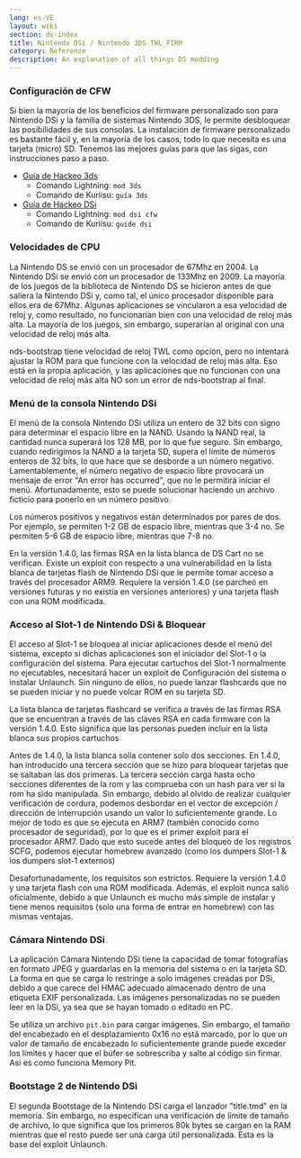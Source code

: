 ```yaml
---
lang: es-VE
layout: wiki
section: ds-index
title: Nintendo DSi / Nintendo 3DS TWL_FIRM
category: Reference
description: An explanation of all things DS modding
---
```


### Configuración de CFW
Si bien la mayoría de los beneficios del firmware personalizado son para Nintendo DSi y la familia de sistemas Nintendo 3DS, le permite desbloquear las posibilidades de sus consolas. La instalación de firmware personalizado es bastante fácil y, en la mayoría de los casos, todo lo que necesita es una tarjeta (micro) SD. Tenemos las mejores guías para que las sigas, con instrucciones paso a paso.

- [Guía de Hackeo 3ds](https://3ds.hacks.guide)
  - Comando Lightning: `mod 3ds`
  - Comando de Kuriisu: `guía 3ds`
- [Guía de Hackeo DSi](https://dsi.cfw.guide)
  - Comando Lightning: `mod dsi cfw`
  - Comando de Kuriisu: `guide dsi`

### Velocidades de CPU
La Nintendo DS se envió con un procesador de 67Mhz en 2004. La Nintendo DSi se envió con un procesador de 133Mhz en 2009. La mayoría de los juegos de la biblioteca de Nintendo DS se hicieron antes de que saliera la Nintendo DSi y, como tal, el único procesador disponible para ellos era de 67Mhz. Algunas aplicaciones se vincularon a esa velocidad de reloj y, como resultado, no funcionarían bien con una velocidad de reloj más alta. La mayoría de los juegos, sin embargo, superarían al original con una velocidad de reloj más alta.

nds-bootstrap tiene velocidad de reloj TWL como opción, pero no intentará ajustar la ROM para que funcione con la velocidad de reloj más alta. Eso está en la propia aplicación, y las aplicaciones que no funcionan con una velocidad de reloj más alta NO son un error de nds-bootstrap al final.

### Menú de la consola Nintendo DSi
El menú de la consola Nintendo DSi utiliza un entero de 32 bits con signo para determinar el espacio libre en la NAND. Usando la NAND real, la cantidad nunca superará los 128 MB, por lo que fue seguro. Sin embargo, cuando redirigimos la NAND a la tarjeta SD, supera el límite de números enteros de 32 bits, lo que hace que se desborde a un número negativo. Lamentablemente, el número negativo de espacio libre provocará un mensaje de error "An error has occurred", que no le permitirá iniciar el menú. Afortunadamente, esto se puede solucionar haciendo un archivo ficticio para ponerlo en un número positivo.

Los números positivos y negativos están determinados por pares de dos. Por ejemplo, se permiten 1-2 GB de espacio libre, mientras que 3-4 no. Se permiten 5-6 GB de espacio libre, mientras que 7-8 no.

En la versión 1.4.0, las firmas RSA en la lista blanca de DS Cart no se verifican. Existe un exploit con respecto a una vulnerabilidad en la lista blanca de tarjetas flash de Nintendo DSi que le permite tomar acceso a través del procesador ARM9. Requiere la versión 1.4.0 (se parcheó en versiones futuras y no existía en versiones anteriores) y una tarjeta flash con una ROM modificada.

### Acceso al Slot-1 de Nintendo DSi & Bloquear
El acceso al Slot-1 se bloquea al iniciar aplicaciones desde el menú del sistema, excepto si dichas aplicaciones son el iniciador del Slot-1 o la configuración del sistema. Para ejecutar cartuchos del Slot-1 normalmente no ejecutables, necesitará hacer un exploit de Configuración del sistema o instalar Unlaunch. Sin ninguno de ellos, no puede lanzar flashcards que no se pueden iniciar y no puede volcar ROM en su tarjeta SD.

La lista blanca de tarjetas flashcard se verifica a través de las firmas RSA que se encuentran a través de las claves RSA en cada firmware con la versión 1.4.0. Esto significa que las personas pueden incluir en la lista blanca sus propios cartuchos

Antes de 1.4.0, la lista blanca solía contener solo dos secciones. En 1.4.0, han introducido una tercera sección que se hizo para bloquear tarjetas que se saltaban las dos primeras. La tercera sección carga hasta ocho secciones diferentes de la rom y las comprueba con un hash para ver si la rom ha sido manipulada. Sin embargo, debido al olvido de realizar cualquier verificación de cordura, podemos desbordar en el vector de excepción / dirección de interrupción usando un valor lo suficientemente grande. Lo mejor de todo es que se ejecuta en ARM7 (también conocido como procesador de seguridad), por lo que es el primer exploit para el procesador ARM7. Dado que esto sucede antes del bloqueo de los registros SCFG, podemos ejecutar homebrew avanzado (como los dumpers Slot-1 & los dumpers slot-1 externos)

Desafortunadamente, los requisitos son estrictos. Requiere la versión 1.4.0 y una tarjeta flash con una ROM modificada. Además, el exploit nunca salió oficialmente, debido a que Unlaunch es mucho más simple de instalar y tiene menos requisitos (solo una forma de entrar en homebrew) con las mismas ventajas.

### Cámara Nintendo DSi
La aplicación Cámara Nintendo DSi tiene la capacidad de tomar fotografías en formato JPEG y guardarlas en la memoria del sistema o en la tarjeta SD. La forma en que se carga lo restringe a solo imágenes creadas por DSi, debido a que carece del HMAC adecuado almacenado dentro de una etiqueta EXIF personalizada. Las imágenes personalizadas no se pueden leer en la DSi, ya sea que se hayan tomado o editado en PC.

Se utiliza un archivo `pit.bin` para cargar imágenes. Sin embargo, el tamaño del encabezado en el desplazamiento 0x16 no está marcado, por lo que un valor de tamaño de encabezado lo suficientemente grande puede exceder los límites y hacer que el búfer se sobrescriba y salte al código sin firmar. Así es como funciona Memory Pit.

### Bootstage 2 de Nintendo DSi
El segunda Bootstage de la Nintendo DSi carga el lanzador "title.tmd" en la memoria. Sin embargo, no especifican una verificación de límite de tamaño de archivo, lo que significa que los primeros 80k bytes se cargan en la RAM mientras que el resto puede ser una carga útil personalizada. Esta es la base del exploit Unlaunch.
